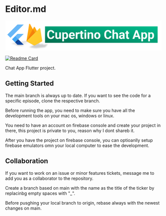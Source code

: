 # Editor.md

![](picture.png)

[![Readme Card](https://github-readme-stats.vercel.app/api/pin/?username=fpatelm&repo=Cupertino-Chat-App)](https://github.com/anuraghazra/github-readme-stats)

Chat App Flutter project.

## Getting Started

The main branch is always up to date. If you want to see the code for a specific episode, clone the respective branch.

Before running the app, you need to make sure you have all the development tools on your mac os, windows or linux.

You need to have an account on firebase console and create your project in there, this project is private to you, reason why I dont shareb it.

After you have the project on firebase console, you can optioanlly setup firebase emulators omn your local computer to ease the development.

## Collaboration

If you want to work on an issue or minor features tickets, message me to add you as a collaborator to the repository.

Create a branch based on main with the name as the title of the ticker by replacinbg empty spaces with "\_".

Before pusghing your local branch to origin, rebase always with the newest changes on main.
